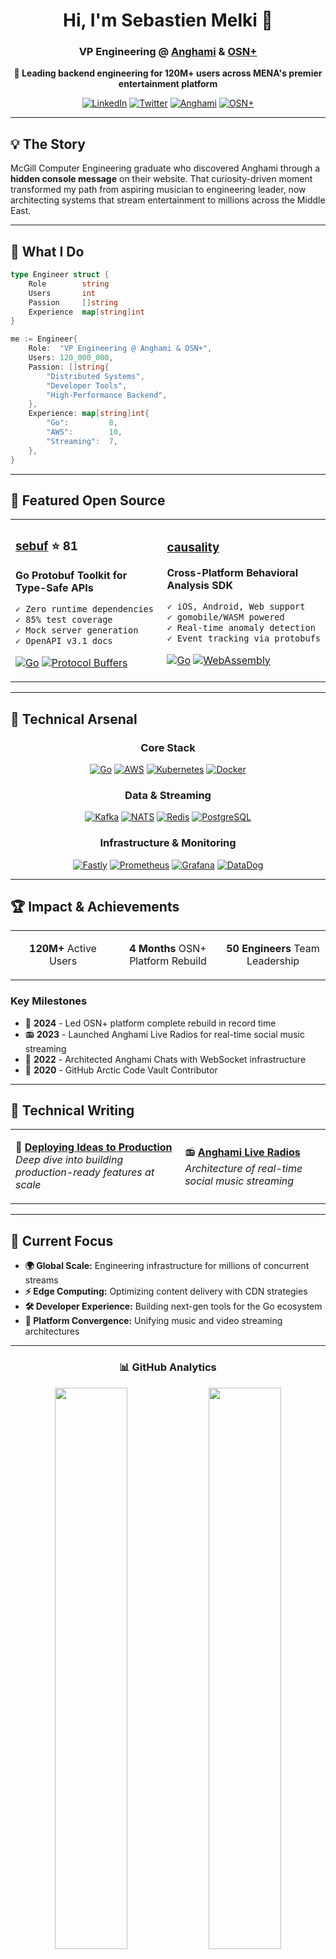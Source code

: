 <div align="center">

  # Hi, I'm Sebastien Melki 👋

  ### VP Engineering @ [Anghami](https://play.anghami.com) & [OSN+](https://osnplus.com)

  **🚀 Leading backend engineering for 120M+ users across MENA's premier entertainment platform**

  [![LinkedIn](https://img.shields.io/badge/LinkedIn-0077B5?style=for-the-badge&logo=linkedin&logoColor=white)](https://linkedin.com/in/sebastienmelki)
  [![Twitter](https://img.shields.io/badge/Twitter-1DA1F2?style=for-the-badge&logo=twitter&logoColor=white)](https://twitter.com/melkisebastien)
  [![Anghami](https://img.shields.io/badge/Anghami-FF0080?style=for-the-badge&logo=music&logoColor=white)](https://play.anghami.com)
  [![OSN+](https://img.shields.io/badge/OSN+-000000?style=for-the-badge&logo=play&logoColor=white)](https://osnplus.com)

</div>

---

## 💡 The Story

McGill Computer Engineering graduate who discovered Anghami through a **hidden console message** on their website. That curiosity-driven moment transformed my path from aspiring musician to engineering leader, now architecting systems that stream entertainment to millions across the Middle East.

---

## 🎯 What I Do

```go
type Engineer struct {
    Role        string
    Users       int
    Passion     []string
    Experience  map[string]int
}

me := Engineer{
    Role:  "VP Engineering @ Anghami & OSN+",
    Users: 120_000_000,
    Passion: []string{
        "Distributed Systems",
        "Developer Tools",
        "High-Performance Backend",
    },
    Experience: map[string]int{
        "Go":         8,
        "AWS":        10,
        "Streaming":  7,
    },
}
```

---

## 🚀 Featured Open Source

<table>
<tr>
<td width="50%">

### [sebuf](https://github.com/SebastienMelki/sebuf) ⭐ 81

**Go Protobuf Toolkit for Type-Safe APIs**

```bash
✓ Zero runtime dependencies
✓ 85% test coverage
✓ Mock server generation
✓ OpenAPI v3.1 docs
```

[![Go](https://img.shields.io/badge/Go-00ADD8?style=flat&logo=go&logoColor=white)](https://golang.org/)
[![Protocol Buffers](https://img.shields.io/badge/Protobuf-336791?style=flat&logo=protocol-buffers&logoColor=white)](https://protobuf.dev/)

</td>
<td width="50%">

### [causality](https://github.com/SebastienMelki/causality)

**Cross-Platform Behavioral Analysis SDK**

```bash
✓ iOS, Android, Web support
✓ gomobile/WASM powered
✓ Real-time anomaly detection
✓ Event tracking via protobufs
```

[![Go](https://img.shields.io/badge/Go-00ADD8?style=flat&logo=go&logoColor=white)](https://golang.org/)
[![WebAssembly](https://img.shields.io/badge/WASM-654FF0?style=flat&logo=webassembly&logoColor=white)](https://webassembly.org/)

</td>
</tr>
</table>

---

## 💪 Technical Arsenal

<div align="center">

### Core Stack

[![Go](https://img.shields.io/badge/Go-00ADD8?style=for-the-badge&logo=go&logoColor=white)](https://golang.org/)
[![AWS](https://img.shields.io/badge/AWS_10+_years-FF9900?style=for-the-badge&logo=amazonaws&logoColor=white)](https://aws.amazon.com/)
[![Kubernetes](https://img.shields.io/badge/Kubernetes-326CE5?style=for-the-badge&logo=kubernetes&logoColor=white)](https://kubernetes.io/)
[![Docker](https://img.shields.io/badge/Docker-2496ED?style=for-the-badge&logo=docker&logoColor=white)](https://docker.com/)

### Data & Streaming

[![Kafka](https://img.shields.io/badge/Kafka-231F20?style=for-the-badge&logo=apachekafka&logoColor=white)](https://kafka.apache.org/)
[![NATS](https://img.shields.io/badge/NATS-27AAE1?style=for-the-badge&logo=nats&logoColor=white)](https://nats.io/)
[![Redis](https://img.shields.io/badge/Redis-DC382D?style=for-the-badge&logo=redis&logoColor=white)](https://redis.io/)
[![PostgreSQL](https://img.shields.io/badge/PostgreSQL-4169E1?style=for-the-badge&logo=postgresql&logoColor=white)](https://postgresql.org/)

### Infrastructure & Monitoring

[![Fastly](https://img.shields.io/badge/Fastly_CDN-FF282D?style=for-the-badge&logo=fastly&logoColor=white)](https://fastly.com/)
[![Prometheus](https://img.shields.io/badge/Prometheus-E6522C?style=for-the-badge&logo=prometheus&logoColor=white)](https://prometheus.io/)
[![Grafana](https://img.shields.io/badge/Grafana-F46800?style=for-the-badge&logo=grafana&logoColor=white)](https://grafana.com/)
[![DataDog](https://img.shields.io/badge/DataDog-632CA6?style=for-the-badge&logo=datadog&logoColor=white)](https://datadoghq.com/)

</div>

---

## 🏆 Impact & Achievements

<div align="center">
<table>
<tr>
<td align="center" width="33%">

**120M+**
Active Users

</td>
<td align="center" width="33%">

**4 Months**
OSN+ Platform Rebuild

</td>
<td align="center" width="33%">

**50 Engineers**
Team Leadership

</td>
</tr>
</table>
</div>

### Key Milestones

- 🔄 **2024** - Led OSN+ platform complete rebuild in record time
- 📻 **2023** - Launched Anghami Live Radios for real-time social music streaming
- 💬 **2022** - Architected Anghami Chats with WebSocket infrastructure
- 🧊 **2020** - GitHub Arctic Code Vault Contributor

---

## 📝 Technical Writing

<table>
<tr>
<td>

📖 **[Deploying Ideas to Production](https://talks.anghami.com/deploying-ideas-to-production/)**
*Deep dive into building production-ready features at scale*

</td>
<td>

📻 **[Anghami Live Radios](https://talks.anghami.com/anghami-live-radios/)**
*Architecture of real-time social music streaming*

</td>
</tr>
</table>

---

## 🎯 Current Focus

- **🌍 Global Scale:** Engineering infrastructure for millions of concurrent streams
- **⚡ Edge Computing:** Optimizing content delivery with CDN strategies
- **🛠️ Developer Experience:** Building next-gen tools for the Go ecosystem
- **🎵 Platform Convergence:** Unifying music and video streaming architectures

---

<div align="center">

### 📊 GitHub Analytics

<img src="https://github-readme-stats.vercel.app/api?username=SebastienMelki&show_icons=true&theme=radical&hide_border=true&bg_color=0D1117&text_color=C9D1D9&icon_color=58A6FF" width="48%" />
<img src="https://github-readme-streak-stats.herokuapp.com/?user=SebastienMelki&theme=radical&hide_border=true&background=0D1117&ring=58A6FF&fire=FE428E&currStreakLabel=C9D1D9" width="48%" />

</div>

---

<div align="center">

  ### 🤝 Let's Build Something Amazing

  **Open to collaborating on high-impact projects in streaming, distributed systems, and developer tools**

  [![LinkedIn](https://img.shields.io/badge/Connect_on_LinkedIn-0077B5?style=for-the-badge&logo=linkedin&logoColor=white)](https://linkedin.com/in/sebastienmelki)

</div>